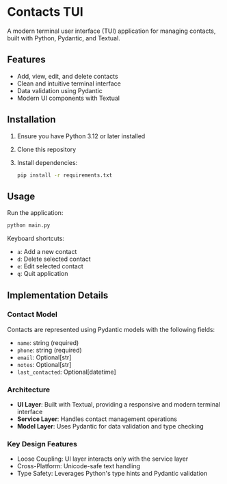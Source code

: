 # Contacts TUI

A modern terminal user interface (TUI) application for managing contacts, built with Python, Pydantic, and Textual.

## Features

- Add, view, edit, and delete contacts
- Clean and intuitive terminal interface
- Data validation using Pydantic
- Modern UI components with Textual

## Installation

1. Ensure you have Python 3.12 or later installed
2. Clone this repository
3. Install dependencies:

   ```bash
   pip install -r requirements.txt
   ```

## Usage

Run the application:

```bash
python main.py
```

Keyboard shortcuts:

- `a`: Add a new contact
- `d`: Delete selected contact
- `e`: Edit selected contact
- `q`: Quit application

## Implementation Details

### Contact Model

Contacts are represented using Pydantic models with the following fields:

- `name`: string (required)
- `phone`: string (required)
- `email`: Optional[str]
- `notes`: Optional[str]
- `last_contacted`: Optional[datetime]

### Architecture

- **UI Layer**: Built with Textual, providing a responsive and modern terminal interface
- **Service Layer**: Handles contact management operations
- **Model Layer**: Uses Pydantic for data validation and type checking

### Key Design Features

- Loose Coupling: UI layer interacts only with the service layer
- Cross-Platform: Unicode-safe text handling
- Type Safety: Leverages Python's type hints and Pydantic validation
